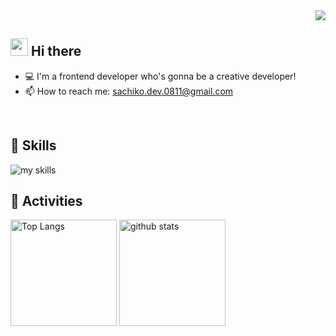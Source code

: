 <div align="right">
  <img src="https://komarev.com/ghpvc/?username=happy-ko-kamakura" />
</div>

## <img src="https://media2.giphy.com/media/v1.Y2lkPTc5MGI3NjExbTh5M2U4ajFyOGIwMTRmN2JibGM2dGZ5bHVqNDdqeGF1NGI4azQ2dyZlcD12MV9pbnRlcm5hbF9naWZfYnlfaWQmY3Q9cw/QxShMTi7HjtLMlUbUr/giphy.gif" width="28"> Hi there

- 💻 I'm a frontend developer who's gonna be a creative developer!
- 📫 How to reach me: sachiko.dev.0811@gmail.com
<br>

## 📕 Skills
<img alt="my skills" src="https://skillicons.dev/icons?theme=dark&perline=7&i=html,css,js,ts,react,next,figma,python,sass,tailwind,aws,gitlab" />
<br>

## 🌱 Activities
<div align="left"> 
  <img alt="Top Langs" height="170px" src="https://github-readme-stats.vercel.app/api?username=happy-ko-kamakura&theme=vue-dark&layout=compact" />
  <img alt="github stats" height="170px" src="https://github-readme-stats.vercel.app/api/top-langs/?username=happy-ko-kamakura&theme=vue-dark&layout=compact" />
</div>
